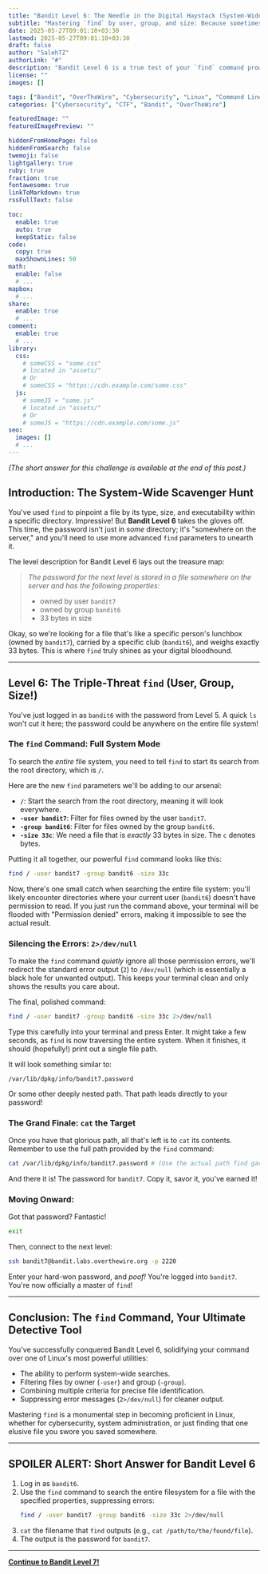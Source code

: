 ```yaml
---
title: "Bandit Level 6: The Needle in the Digital Haystack (System-Wide Search)"
subtitle: "Mastering `find` by user, group, and size: Because sometimes, the password is *really* hiding."
date: 2025-05-27T09:01:10+03:30
lastmod: 2025-05-27T09:01:10+03:30
draft: false
author: "SalehTZ"
authorLink: "#"
description: "Bandit Level 6 is a true test of your `find` command prowess! Learn to search the entire file system for a file owned by a specific user, group, and of a precise size. Get ready for some serious detective work!"
license: ""
images: []

tags: ["Bandit", "OverTheWire", "Cybersecurity", "Linux", "Command Line", "Permissions"]
categories: ["Cybersecurity", "CTF", "Bandit", "OverTheWire"]

featuredImage: ""
featuredImagePreview: ""

hiddenFromHomePage: false
hiddenFromSearch: false
twemoji: false
lightgallery: true
ruby: true
fraction: true
fontawesome: true
linkToMarkdown: true
rssFullText: false

toc:
  enable: true
  auto: true
  keepStatic: false
code:
  copy: true
  maxShownLines: 50
math:
  enable: false
  # ...
mapbox:
  # ...
share:
  enable: true
  # ...
comment:
  enable: true
  # ...
library:
  css:
    # someCSS = "some.css"
    # located in "assets/"
    # Or
    # someCSS = "https://cdn.example.com/some.css"
  js:
    # someJS = "some.js"
    # located in "assets/"
    # Or
    # someJS = "https://cdn.example.com/some.js"
seo:
  images: []
  # ...
---
```


<!--more-->

*(The short answer for this challenge is available at the end of this post.)*

## Introduction: The System-Wide Scavenger Hunt

You've used `find` to pinpoint a file by its type, size, and executability within a specific directory. Impressive! But **Bandit Level 6** takes the gloves off. This time, the password isn't just in *some* directory; it's "somewhere on the server," and you'll need to use more advanced `find` parameters to unearth it.

The level description for Bandit Level 6 lays out the treasure map:

> *The password for the next level is stored in a file somewhere on the server and has the following properties:*
> * owned by user `bandit7`
> * owned by group `bandit6`
> * 33 bytes in size

Okay, so we're looking for a file that's like a specific person's lunchbox (owned by `bandit7`), carried by a specific club (`bandit6`), and weighs exactly 33 bytes. This is where `find` truly shines as your digital bloodhound.

---

## Level 6: The Triple-Threat `find` (User, Group, Size!)

You've just logged in as `bandit6` with the password from Level 5. A quick `ls` won't cut it here; the password could be anywhere on the entire file system!

### The `find` Command: Full System Mode

To search the *entire* file system, you need to tell `find` to start its search from the root directory, which is `/`.

Here are the new `find` parameters we'll be adding to our arsenal:

* **`/`**: Start the search from the root directory, meaning it will look everywhere.
* **`-user bandit7`**: Filter for files owned by the user `bandit7`.
* **`-group bandit6`**: Filter for files owned by the group `bandit6`.
* **`-size 33c`**: We need a file that is *exactly* 33 bytes in size. The `c` denotes bytes.

Putting it all together, our powerful `find` command looks like this:

```bash
find / -user bandit7 -group bandit6 -size 33c
````

Now, there's one small catch when searching the entire file system: you'll likely encounter directories where your current user (`bandit6`) doesn't have permission to read. If you just run the command above, your terminal will be flooded with "Permission denied" errors, making it impossible to see the actual result.

### Silencing the Errors: `2>/dev/null`

To make the `find` command *quietly* ignore all those permission errors, we'll redirect the standard error output (`2`) to `/dev/null` (which is essentially a black hole for unwanted output). This keeps your terminal clean and only shows the results you care about.

The final, polished command:

```bash
find / -user bandit7 -group bandit6 -size 33c 2>/dev/null
```

Type this carefully into your terminal and press Enter. It might take a few seconds, as `find` is now traversing the entire system. When it finishes, it should (hopefully\!) print out a single file path.

It will look something similar to:

```
/var/lib/dpkg/info/bandit7.password
```

Or some other deeply nested path. That path leads directly to your password\!

### The Grand Finale: `cat` the Target

Once you have that glorious path, all that's left is to `cat` its contents. Remember to use the full path provided by the `find` command:

```bash
cat /var/lib/dpkg/info/bandit7.password # (Use the actual path find gave you!)
```

And there it is\! The password for `bandit7`. Copy it, savor it, you've earned it\!

### Moving Onward:

Got that password? Fantastic\!

```bash
exit
```

Then, connect to the next level:

```bash
ssh bandit7@bandit.labs.overthewire.org -p 2220
```

Enter your hard-won password, and *poof\!* You're logged into `bandit7`. You're now officially a master of `find`\!

-----

## Conclusion: The `find` Command, Your Ultimate Detective Tool

You've successfully conquered Bandit Level 6, solidifying your command over one of Linux's most powerful utilities:

  * The ability to perform system-wide searches.
  * Filtering files by owner (`-user`) and group (`-group`).
  * Combining multiple criteria for precise file identification.
  * Suppressing error messages (`2>/dev/null`) for cleaner output.

Mastering `find` is a monumental step in becoming proficient in Linux, whether for cybersecurity, system administration, or just finding that one elusive file you swore you saved somewhere.

-----

## SPOILER ALERT: Short Answer for Bandit Level 6

1.  Log in as `bandit6`.
2.  Use the `find` command to search the entire filesystem for a file with the specified properties, suppressing errors:
    ```bash
    find / -user bandit7 -group bandit6 -size 33c 2>/dev/null
    ```
3.  `cat` the filename that `find` outputs (e.g., `cat /path/to/the/found/file`).
4.  The output is the password for `bandit7`.


----

**[Continue to Bandit Level 7\!](https://salehtz.ir/bandit_6_7/)**